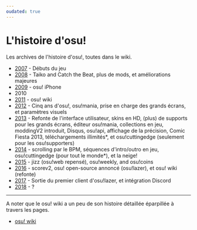 ```yaml
---
oudated: true
---
```


# L'histoire d'osu!

Les archives de l'histoire d'osu!, toutes dans le wiki.

- [2007](/wiki/History_of_osu!/2007) - Débuts du jeu
- [2008](/wiki/History_of_osu!/2008) - Taiko and Catch the Beat, plus de mods, et améliorations majeures
- [2009](/wiki/History_of_osu!/2009) - osu! iPhone
- 2010
- [2011](/wiki/History_of_osu!/2011) - osu! wiki
- [2012](/wiki/History_of_osu!/2012) - Cinq ans d'osu!, osu!mania, prise en charge des grands écrans, et paramètres visuels
- [2013](/wiki/History_of_osu!/2013) - Refonte de l'interface utilisateur, skins en HD, (plus) de supports pour les grands écrans, éditeur osu!mania, collections en jeu, moddingV2 introduit, Disqus, osu!api, affichage de la précision, Comic Fiesta 2013, téléchargements illimités\*, et osu!cuttingedge (seulement pour les osu!supporters)
- [2014](/wiki/History_of_osu!/2014) - scrolling par le BPM, séquences d'intro/outro en jeu, osu!cuttingedge (pour tout le monde\*), et la neige!
- [2015](/wiki/History_of_osu!/2015) - jizz (osu!web repensé), osu!weekly, and osu!coins
- [2016](/wiki/History_of_osu!/2016) - scorev2, osu! open-source annoncé (osu!lazer), et osu! wiki (refonte)
- [2017](/wiki/History_of_osu!/2017) - Sortie du premier client d'osu!lazer, et intégration Discord
- [2018](/wiki/History_of_osu!/2018) - ?

---

A noter que le osu! wiki a un peu de son histoire détaillée éparpillée à travers les pages.

- [osu! wiki](/wiki/History_of_osu!/osu!_wiki)
